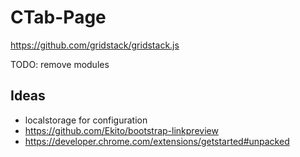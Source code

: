 # CTab-Page

https://github.com/gridstack/gridstack.js

TODO: remove modules

## Ideas
- localstorage for configuration
- https://github.com/Ekito/bootstrap-linkpreview
- https://developer.chrome.com/extensions/getstarted#unpacked